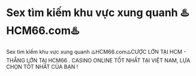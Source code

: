 # Sex tìm kiếm khu vực xung quanh ♨️HCM66.com♨️

Sex tìm kiếm khu vực xung quanh ♨️HCM66.com♨️CƯỢC LỚN TẠI HCM - THẮNG LỚN TẠI HCM66 . CASINO ONLINE TỐT NHẤT TẠI VIỆT NAM, LỰA CHỌN TỐT NHẤT CỦA BẠN !